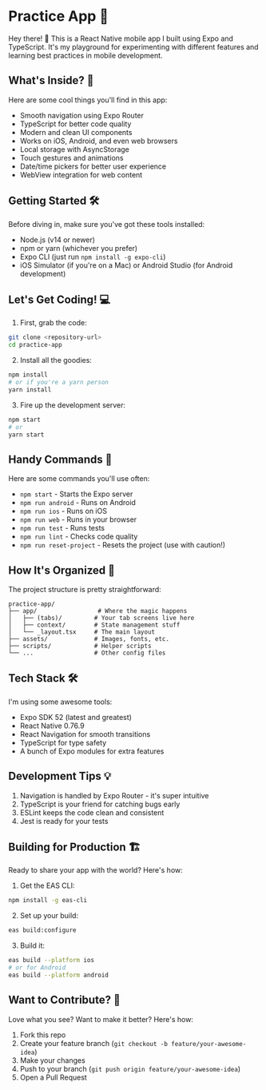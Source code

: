 # Practice App 🚀

Hey there! 👋 This is a React Native mobile app I built using Expo and TypeScript. It's my playground for experimenting with different features and learning best practices in mobile development.

## What's Inside? 🎁

Here are some cool things you'll find in this app:

- Smooth navigation using Expo Router
- TypeScript for better code quality
- Modern and clean UI components
- Works on iOS, Android, and even web browsers
- Local storage with AsyncStorage
- Touch gestures and animations
- Date/time pickers for better user experience
- WebView integration for web content

## Getting Started 🛠️

Before diving in, make sure you've got these tools installed:

- Node.js (v14 or newer)
- npm or yarn (whichever you prefer)
- Expo CLI (just run `npm install -g expo-cli`)
- iOS Simulator (if you're on a Mac) or Android Studio (for Android development)

## Let's Get Coding! 💻

1. First, grab the code:

```bash
git clone <repository-url>
cd practice-app
```

2. Install all the goodies:

```bash
npm install
# or if you're a yarn person
yarn install
```

3. Fire up the development server:

```bash
npm start
# or
yarn start
```

## Handy Commands 🎯

Here are some commands you'll use often:

- `npm start` - Starts the Expo server
- `npm run android` - Runs on Android
- `npm run ios` - Runs on iOS
- `npm run web` - Runs in your browser
- `npm run test` - Runs tests
- `npm run lint` - Checks code quality
- `npm run reset-project` - Resets the project (use with caution!)

## How It's Organized 📁

The project structure is pretty straightforward:

```
practice-app/
├── app/                 # Where the magic happens
│   ├── (tabs)/         # Your tab screens live here
│   ├── context/        # State management stuff
│   └── _layout.tsx     # The main layout
├── assets/             # Images, fonts, etc.
├── scripts/            # Helper scripts
└── ...                 # Other config files
```

## Tech Stack 🛠️

I'm using some awesome tools:

- Expo SDK 52 (latest and greatest)
- React Native 0.76.9
- React Navigation for smooth transitions
- TypeScript for type safety
- A bunch of Expo modules for extra features

## Development Tips 💡

1. Navigation is handled by Expo Router - it's super intuitive
2. TypeScript is your friend for catching bugs early
3. ESLint keeps the code clean and consistent
4. Jest is ready for your tests

## Building for Production 🏗️

Ready to share your app with the world? Here's how:

1. Get the EAS CLI:

```bash
npm install -g eas-cli
```

2. Set up your build:

```bash
eas build:configure
```

3. Build it:

```bash
eas build --platform ios
# or for Android
eas build --platform android
```

## Want to Contribute? 🤝

Love what you see? Want to make it better? Here's how:

1. Fork this repo
2. Create your feature branch (`git checkout -b feature/your-awesome-idea`)
3. Make your changes
4. Push to your branch (`git push origin feature/your-awesome-idea`)
5. Open a Pull Request
